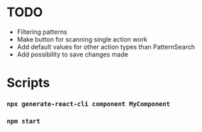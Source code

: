 # TODO
- Filtering patterns
- Make button for scanning single action work
- Add default values for other action types than PatternSearch
- Add possibility to save changes made

# Scripts
### `npx generate-react-cli component MyComponent`
### `npm start`
